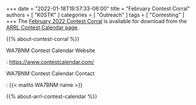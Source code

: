 +++
date = "2022-01-18T19:57:33-06:00"
title = "February Contest Corral"
authors = [ "K0STK" ]
categories = [ "Outreach" ]
tags = [ "Contesting" ]
+++
The
[February 2022 Contest Corral](http://www.arrl.org/files/file/Contest%20Corral/2022/February%202022%20Corral.pdf)
is available for download from the
[ARRL Contest Calendar page](http://www.arrl.org/contest-calendar).

<!--more-->

{{% about-contest-corral %}}

WA7BNM Contest Calendar Website

: https://www.contestcalendar.com/

WA7BNM Contest Calendar Contact

: {{< mailto WA7BNM name >}}

{{% about-arrl-contest-calendar %}}
